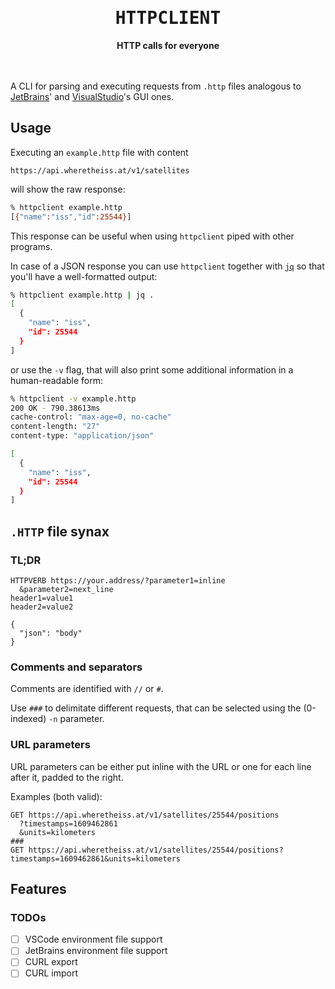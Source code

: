 <div align="center">
  <h1 align="center" style="font-family:'Lucida Console', monospace">HTTPCLIENT</h1>
</div>
<div align="center">
 <strong>
  HTTP calls for everyone
 </strong>
</div>

</br>
</br>

A CLI for parsing and executing requests from `.http` files analogous to 
[JetBrains](https://www.jetbrains.com/help/idea/http-client-in-product-code-editor.html)' 
and 
[VisualStudio](https://github.com/Huachao/vscode-restclient)'s GUI ones.

## Usage

Executing an `example.http` file with content

```http
https://api.wheretheiss.at/v1/satellites
```

will show the raw response:

```bash
% httpclient example.http
[{"name":"iss","id":25544}]
```

This response can be useful when using `httpclient` piped with other programs.

In case of a JSON response you can use `httpclient` together with 
[`jq`](https://stedolan.github.io/jq/) so that you'll have a well-formatted output:

```bash
% httpclient example.http | jq .
[
  {
    "name": "iss",
    "id": 25544
  }
]
```

or use the `-v` flag, that will also print some additional information 
in a human-readable form:

```bash
% httpclient -v example.http
200 OK - 790.38613ms
cache-control: "max-age=0, no-cache"
content-length: "27"
content-type: "application/json"

[
  {
    "name": "iss",
    "id": 25544
  }
]
```

## `.HTTP` file synax

### TL;DR

```http
HTTPVERB https://your.address/?parameter1=inline
  &parameter2=next_line
header1=value1
header2=value2

{
  "json": "body"
}
```

### Comments and separators

Comments are identified with `//` or `#`.

Use `###` to delimitate different requests, that can be selected using the (0-indexed) `-n` parameter.

### URL parameters

URL parameters can be either put inline with the URL or one for each line after it,
padded to the right.

Examples (both valid):

```http
GET https://api.wheretheiss.at/v1/satellites/25544/positions
  ?timestamps=1609462861
  &units=kilometers
###
GET https://api.wheretheiss.at/v1/satellites/25544/positions?timestamps=1609462861&units=kilometers
```

## Features

### TODOs

- [ ] VSCode environment file support
- [ ] JetBrains environment file support
- [ ] CURL export
- [ ] CURL import
